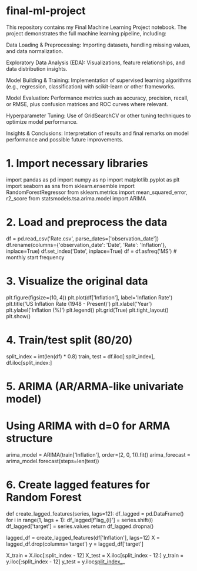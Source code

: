 # final-ml-project
This repository contains my Final Machine Learning Project notebook. The project demonstrates the full machine learning pipeline, including:

Data Loading & Preprocessing: Importing datasets, handling missing values, and data normalization.

Exploratory Data Analysis (EDA): Visualizations, feature relationships, and data distribution insights.

Model Building & Training: Implementation of supervised learning algorithms (e.g., regression, classification) with scikit-learn or other frameworks.

Model Evaluation: Performance metrics such as accuracy, precision, recall, or RMSE, plus confusion matrices and ROC curves where relevant.

Hyperparameter Tuning: Use of GridSearchCV or other tuning techniques to optimize model performance.

Insights & Conclusions: Interpretation of results and final remarks on model performance and possible future improvements.
# 1. Import necessary libraries
import pandas as pd
import numpy as np
import matplotlib.pyplot as plt
import seaborn as sns
from sklearn.ensemble import RandomForestRegressor
from sklearn.metrics import mean_squared_error, r2_score
from statsmodels.tsa.arima.model import ARIMA

# 2. Load and preprocess the data
df = pd.read_csv('Rate.csv', parse_dates=['observation_date'])
df.rename(columns={'observation_date': 'Date', 'Rate': 'Inflation'}, inplace=True)
df.set_index('Date', inplace=True)
df = df.asfreq('MS')  # monthly start frequency

# 3. Visualize the original data
plt.figure(figsize=(10, 4))
plt.plot(df['Inflation'], label='Inflation Rate')
plt.title('US Inflation Rate (1948 - Present)')
plt.xlabel('Year')
plt.ylabel('Inflation (%)')
plt.legend()
plt.grid(True)
plt.tight_layout()
plt.show()

# 4. Train/test split (80/20)
split_index = int(len(df) * 0.8)
train, test = df.iloc[:split_index], df.iloc[split_index:]

# 5. ARIMA (AR/ARMA-like univariate model)
# Using ARIMA with d=0 for ARMA structure
arima_model = ARIMA(train['Inflation'], order=(2, 0, 1)).fit()
arima_forecast = arima_model.forecast(steps=len(test))

# 6. Create lagged features for Random Forest
def create_lagged_features(series, lags=12):
    df_lagged = pd.DataFrame()
    for i in range(1, lags + 1):
        df_lagged[f'lag_{i}'] = series.shift(i)
    df_lagged['target'] = series.values
    return df_lagged.dropna()

lagged_df = create_lagged_features(df['Inflation'], lags=12)
X = lagged_df.drop(columns='target')
y = lagged_df['target']

X_train = X.iloc[:split_index - 12]
X_test = X.iloc[split_index - 12:]
y_train = y.iloc[:split_index - 12]
y_test = y.iloc[split_index_]()_

